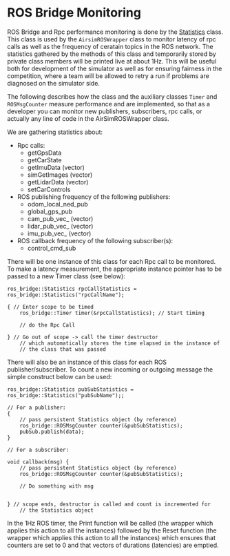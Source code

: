 # ROS Bridge Monitoring

ROS Bridge and Rpc performance monitoring is done by the [Statistics](../ros/src/fsds_ros_bridge/include/statistics.h) class. This class is used by the `AirsimROSWrapper` class to monitor 
latency of rpc calls as well as the frequency of ceratain topics in the ROS network. The statistics
gathered by the methods of this class and temporarily stored by private 
class members will be printed live at about 1Hz. This will be useful 
both for development of the simulator as well as for ensuring fairness
in the competition, where a team will be allowed to retry a run if problems
are diagnosed on the simulator side. 

The following describes how the class and the auxiliary classes `Timer` and `ROSMsgCounter` measure performance and are implemented, so that as a developer you can monitor new publishers, subscribers, rpc calls, or actually any line of code in the AirSimROSWrapper class.

We are gathering statistics about:
- Rpc calls:
    - getGpsData
    - getCarState
    - getImuData (vector)
    - simGetImages (vector)
    - getLidarData (vector)
    - setCarControls
- ROS publishing frequency of the following publishers:
    - odom_local_ned_pub
    - global_gps_pub
    - cam_pub_vec_ (vector)
    - lidar_pub_vec_ (vector)
    - imu_pub_vec_ (vector)
- ROS callback frequency of the following subscriber(s):
    - control_cmd_sub

There will be one instance of this class for each Rpc 
call to be monitored. To make a latency measurement, 
the appropriate instance pointer has to be passed
to a new Timer class (see below):

```
ros_bridge::Statistics rpcCallStatistics = ros_bridge::Statistics("rpcCallName");

{ // Enter scope to be timed
    ros_bridge::Timer timer(&rpcCallStatistics); // Start timing

    // do the Rpc Call

} // Go out of scope -> call the timer destructor 
    // which automatically stores the time elapsed in the instance of 
    // the class that was passed
```
There will also be an instance of this class for each ROS 
publisher/subscriber. To count a new incoming or outgoing message the
simple construct below can be used:
```
ros_bridge::Statistics pubSubStatistics = ros_bridge::Statistics("pubSubName");;

// For a publisher:
{
    // pass persistent Statistics object (by reference)
    ros_bridge::ROSMsgCounter counter(&pubSubStatistics); 
    pubSub.publish(data);
}

// For a subscriber:

void callback(msg) {
    // pass persistent Statistics object (by reference)
    ros_bridge::ROSMsgCounter counter(&pubSubStatistics); 

    // Do something with msg


} // scope ends, destructor is called and count is incremented for 
    // the Statistics object
```
In the 1Hz ROS timer, the Print function will be called 
(the wrapper which applies this action to all the instances) 
followed by the Reset function (the wrapper which applies 
this action to all the instances) which ensures that counters 
are set to 0 and that vectors of durations (latencies) are emptied.
